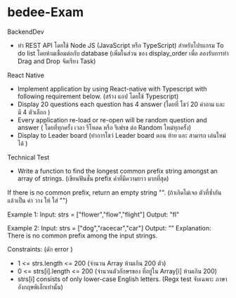 # bedee-Exam

BackendDev 
- ทำ REST API โดยใช้ Node JS (JavaScript หรือ TypeScript) สำหรับโปรแกรม To do list โดยห้ามเชื่อมต่อกับ database
(เพิ่มในส่วน ของ display_order เพื่อ ลองรับการทำ Drag and Drop จัดเรียง Task)

React Native
- Implement application by using React-native with Typescript with following requirement below. (สร้าง แอป โดยใช้ Typescript)
- Display 20 questions each question has 4 answer (โดยที่ โชว์ 20 คำถาม และ มี 4 ตัวเลือก )
- Every application re-load or re-open will be random question and answer ( โดยที่ทุกครั้ง เวลา รีโหลด หรือ รีเฟรช ต่อ Random ใหม่ทุกครั้ง)
- Display to Leader board (ทำการโชว์ Leader board ตอน ท้าย และ สามารถ เล่นใหม่ได้ )

Technical Test

- Write a function to find the longest common prefix string amongst an array of strings. (เขียนฟันชั่น prefix คำที่มีความยาว มากที่สุด)

If there is no common prefix, return an empty string "". (ถ้าเกิดไม่เจอ ตัวที่ซ้ำกันแล้วเป็น ค่า วาง ให้ ใส่ "")

Example 1:
Input: strs = ["flower","flow","flight"]
Output: "fl"


Example 2:
Input: strs = ["dog","racecar","car"]
Output: ""
Explanation: There is no common prefix among the input strings.

Constraints: (ดัก error )
* 1 <= strs.length <= 200 (จำนวน Array ห้ามเกิน 200 ตัว)  
* 0 <= strs[i].length <= 200 (จำนวนตัวอักษรของ ที่อยู่ใน Array[i] ห้ามเกิน 200)
* strs[i] consists of only lower-case English letters. (Regx test จับเฉพาะ ภาษาอังกฤษพิเล็กเท่านั้น)


